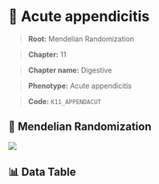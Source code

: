# 🧪 Acute appendicitis

> **Root:** Mendelian Randomization

> **Chapter:** 11  

> **Chapter name:** Digestive

> **Phenotype:** Acute appendicitis  

> **Code:** `K11_APPENDACUT`

## 🧬 Mendelian Randomization  

<img src="/MR/Figures/Forward/K11_APPENDACUT.png"/>

## 📊 Data Table

<CsvTableMRF src="/MR_Data/Forward/K11_APPENDACUT.csv"/>
